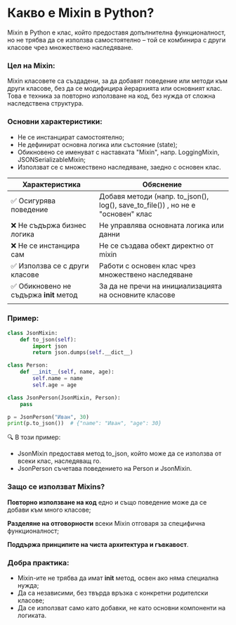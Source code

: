 # Какво е Mixin в Python?

Mixin в Python е клас, който предоставя допълнителна функционалност,
но не трябва да се използва самостоятелно –
той се комбинира с други класове чрез множествено наследяване.

### Цел на Mixin:
Mixin класовете са създадени, за да добавят поведение или методи към други класове,
без да се модифицира йерархията или основният клас.
Това е техника за повторно използване на код, без нужда от сложна наследствена структура.

### Основни характеристики:
- Не се инстанцират самостоятелно; 
- Не дефинират основна логика или състояние (state);
- Обикновено се именуват с наставката "Mixin", напр. LoggingMixin, JSONSerializableMixin; 
- Използват се с множествено наследяване, заедно с основен клас.



| **Характеристика**	           | **Обяснение**                                          |
|-------------------------------|--------------------------------------------------------|
| ✅ Осигурява поведение	        | Добавя методи (напр. to_json(), log(), save_to_file()) , но не е "основен" клас |
| ❌ Не съдържа бизнес логика	   | Не управлява основната логика или данни                |
| ❌ Не се инстанцира сам	       | Не се създава обект директно от mixin                  |
| ✅ Използва се с други класове | Работи  с основен клас чрез множествено наследяване    | 
| ✅ Обикновено не съдържа __init__ метод      |За да не пречи на инициализацията на основните класове   |
|                               |                                                         | 


### Пример:
~~~~python
class JsonMixin:
    def to_json(self):
        import json
        return json.dumps(self.__dict__)

class Person:
    def __init__(self, name, age):
        self.name = name
        self.age = age

class JsonPerson(JsonMixin, Person):
    pass

p = JsonPerson("Иван", 30)
print(p.to_json())  # {"name": "Иван", "age": 30}
~~~~
🔍 В този пример:

- JsonMixin предоставя метод to_json, който може да се използва от всеки клас, наследяващ го.
- JsonPerson съчетава поведението на Person и JsonMixin.

### Защо се използват Mixins?
**Повторно използване на код** едно и също поведение може да се добави към много класове;

**Разделяне на отговорности** всеки Mixin отговаря за специфична функционалност;

**Поддържа принципите на чиста архитектура и гъвкавост**.

### Добра практика:
- Mixin-ите не трябва да имат __init__ метод, освен ако няма специална нужда;
- Да са независими, без твърда връзка с конкретни родителски класове;
- Да се използват само като добавки, не като основни компоненти на логиката.